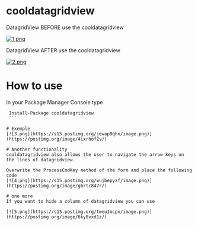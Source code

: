 # cooldatagridview
DatagridView BEFORE use the cooldatagridview

[![1.png](https://s15.postimg.org/irxdzqtln/image.png)](https://postimg.org/image/amfc1l5cn/)

DatagridView AFTER use the cooldatagridview

[![2.png](https://s15.postimg.org/5z99zthzv/image.png)](https://postimg.org/image/ufrfuaiqf/)

# How to use
 In your Package Manager Console type 
 ```
  Install-Package cooldatagridview
  ```

# Exemple
[![3.png](https://s15.postimg.org/jewap9qhn/image.png)](https://postimg.org/image/4ixrhof2v/)

# Another functionality
cooldatagridview also allows the user to navigate the arrow keys on the lines of datagridview.

Overwrite the ProcessCmdKey method of the form and place the following code
[![4.png](https://s15.postimg.org/wujbepyzf/image.png)](https://postimg.org/image/g6rtc847r/)

# one more
If you want to hide a column of datagridview you can use

[![5.png](https://s15.postimg.org/tmeu1ocpn/image.png)](https://postimg.org/image/6ky8vxd1z/)




